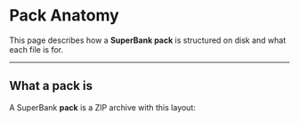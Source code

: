 # Pack Anatomy

This page describes how a **SuperBank pack** is structured on disk and what each file is for.

---

## What a pack is

A SuperBank **pack** is a ZIP archive with this layout:
